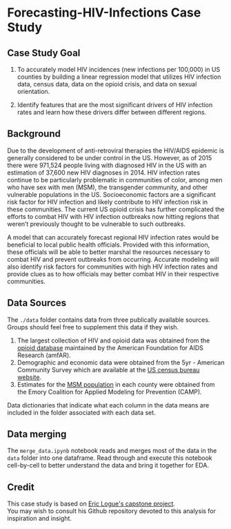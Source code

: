 # Forecasting-HIV-Infections Case Study

## Case Study Goal
1)	To accurately model HIV incidences (new infections per 100,000) in US 
counties by building a linear regression model that utilizes HIV infection data,
census data, data on the opioid crisis, and data on sexual orientation.

2)	Identify features that are the most significant drivers of HIV infection 
rates and learn how these drivers differ between different regions.

## Background
Due to the development of anti-retroviral therapies the HIV/AIDS epidemic is 
generally considered to be under control in the US.  However, as of 2015 there 
were 971,524 people living with diagnosed HIV in the US with an estimation of 
37,600 new HIV diagnoses in 2014.  HIV infection rates continue to be particularly
problematic in communities of color, among men who have sex with men (MSM), the
transgender community, and other vulnerable populations in the US. Socioeconomic 
factors are a significant risk factor for HIV infection and likely contribute 
to HIV infection risk in these communities.  The current US opioid crisis has 
further complicated the efforts to combat HIV with HIV infection outbreaks now 
hitting regions that weren’t previously thought to be vulnerable to such outbreaks.  

A model that can accurately forecast regional HIV infection rates would be 
beneficial to local public health officials.  Provided with this information, 
these officials will be able to better marshal the resources necessary to combat
HIV and prevent outbreaks from occurring.  Accurate modeling will also identify 
risk factors for communities with high HIV infection rates and provide clues 
as to how officials may better combat HIV in their respective communities.

## Data Sources

The `./data` folder contains data from three publically available sources.  Groups should feel
free to supplement this data if they wish.
1. The largest collection of HIV and opioid data was obtained from the [opioid database](http://opioid.amfar.org/) maintained by the American Foundation for AIDS Research (amfAR).  
2. Demographic and economic data were obtained from the 5yr - American Community Survey which are available at the [US census bureau website](https://factfinder.census.gov/faces/nav/jsf/pages/searchresults.xhtml?refresh=t).
3. Estimates for the [MSM population](http://emorycamp.org/item.php?i=48) in each county were obtained from the Emory Coalition for Applied Modeling for Prevention (CAMP).

Data dictionaries that indicate what each column in the data means are included in the folder associated with each data set.

## Data merging  

The `merge_data.ipynb` notebook reads and merges most of the data in the 
`data` folder into one dataframe.  Read through and execute this notebook cell-by-cell to
better understand the data and bring it together for EDA.


## Credit
This case study is based on [Eric Logue's capstone project](https://github.com/elogue01/Forecasting-HIV-Infections).  
You may wish to consult his Github repository devoted to this analysis for inspiration and insight.
